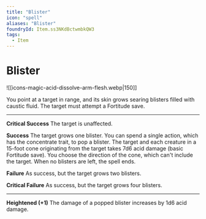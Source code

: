 ```yaml
---
title: "Blister"
icon: "spell"
aliases: "Blister"
foundryId: Item.ss3NKdBctwmbkQW3
tags:
  - Item
---
```


# Blister
![[icons-magic-acid-dissolve-arm-flesh.webp|150]]

You point at a target in range, and its skin grows searing blisters filled with caustic fluid. The target must attempt a Fortitude save.

* * *

**Critical Success** The target is unaffected.

**Success** The target grows one blister. You can spend a single action, which has the concentrate trait, to pop a blister. The target and each creature in a 15-foot cone originating from the target takes 7d6 acid damage (basic Fortitude save). You choose the direction of the cone, which can't include the target. When no blisters are left, the spell ends.

**Failure** As success, but the target grows two blisters.

**Critical Failure** As success, but the target grows four blisters.

* * *

**Heightened (+1)** The damage of a popped blister increases by 1d6 acid damage.

